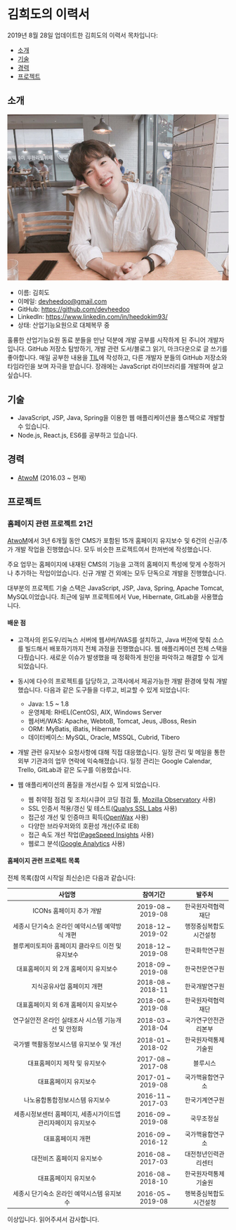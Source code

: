 # 김희도의 이력서

2019년 8월 28일 업데이트한 김희도의 이력서 목차입니다:

- [소개](#소개)
- [기술](#기술)
- [경력](#경력)
- [프로젝트](#프로젝트)

## 소개

![Heedo Kim](./images/heedo-01.jpeg)

- 이름: 김희도
- 이메일: devheedoo@gmail.com
- GitHub: https://github.com/devheedoo
- LinkedIn: https://www.linkedin.com/in/heedokim93/
- 상태: 산업기능요원으로 대체복무 중

훌륭한 산업기능요원 동료 분들을 만난 덕분에 개발 공부를 시작하게 된 주니어 개발자입니다. GitHub 저장소 탐방하기, 개발 관련 도서/블로그 읽기, 마크다운으로 글 쓰기를 좋아합니다. 매일 공부한 내용을 [TIL](https://github.com/devheedoo/TIL)에 작성하고, 다른 개발자 분들의 GitHub 저장소와 타임라인을 보며 자극을 받습니다. 장래에는 JavaScript 라이브러리를 개발하며 살고 싶습니다.

## 기술

- JavaScript, JSP, Java, Spring을 이용한 웹 애플리케이션을 풀스택으로 개발할 수 있습니다.
- Node.js, React.js, ES6를 공부하고 있습니다.

## 경력

- [AtwoM](http://www.a2m.co.kr/) (2016.03 ~ 현재)

## 프로젝트

### 홈페이지 관련 프로젝트 21건

[AtwoM](http://www.a2m.co.kr/)에서 3년 6개월 동안 CMS가 포함된 15개 홈페이지 유지보수 및 6건의 신규/추가 개발 작업을 진행했습니다. 모두 비슷한 프로젝트여서 한꺼번에 작성했습니다.

주요 업무는 홈페이지에 내재된 CMS의 기능을 고객의 홈페이지 특성에 맞게 수정하거나 추가하는 작업이었습니다. 신규 개발 건 외에는 모두 단독으로 개발을 진행했습니다.

대부분의 프로젝트 기술 스택은 JavaScript, JSP, Java, Spring, Apache Tomcat, MySQL이었습니다. 최근에 일부 프로젝트에서 Vue, Hibernate, GitLab을 사용했습니다.

#### 배운 점

- 고객사의 윈도우/리눅스 서버에 웹서버/WAS를 설치하고, Java 버전에 맞춰 소스를 빌드해서 배포하기까지 전체 과정을 진행했습니다. 웹 애플리케이션 전체 스택을 다뤘습니다. 새로운 이슈가 발생했을 때 정확하게 원인을 파악하고 해결할 수 있게 되었습니다.

- 동시에 다수의 프로젝트를 담당하고, 고객사에서 제공가능한 개발 환경에 맞춰 개발했습니다. 다음과 같은 도구들을 다루고, 비교할 수 있게 되었습니다:
  - Java: 1.5 ~ 1.8
  - 운영체제: RHEL(CentOS), AIX, Windows Server
  - 웹서버/WAS: Apache, WebtoB, Tomcat, Jeus, JBoss, Resin
  - ORM: MyBatis, iBatis, Hibernate
  - 데이터베이스: MySQL, Oracle, MSSQL, Cubrid, Tibero

- 개발 관련 유지보수 요청사항에 대해 직접 대응했습니다. 일정 관리 및 메일을 통한 외부 기관과의 업무 연락에 익숙해졌습니다. 일정 관리는 Google Calendar, Trello, GitLab과 같은 도구를 이용했습니다.

- 웹 애플리케이션의 품질을 개선시킬 수 있게 되었습니다.
  - 웹 취약점 점검 및 조치(시큐어 코딩 점검 툴, [Mozilla Observatory](https://observatory.mozilla.org/) 사용)
  - SSL 인증서 적용/갱신 및 테스트([Qualys SSL Labs](https://www.ssllabs.com/) 사용)
  - 접근성 개선 및 인증마크 획득([OpenWax](https://chrome.google.com/webstore/detail/openwax/bfahpbmaknaeohgdklfbobogpdngngoe?hl=ko) 사용)
  - 다양한 브라우저와의 호환성 개선(주로 IE8)
  - 접근 속도 개선 작업([PageSpeed Insights](https://developers.google.com/speed/pagespeed/insights/?hl=ko) 사용)
  - 웹로그 분석([Google Analytics](https://analytics.google.com/) 사용)

#### 홈페이지 관련 프로젝트 목록

전체 목록(참여 시작일 최신순)은 다음과 같습니다:

|                            사업명                            |     참여기간      |         발주처         |
| :----------------------------------------------------------: | :---------------: | :--------------------: |
|                   ICONs 홈페이지 추가 개발                   | 2019-08 ~ 2019-08 |   한국원자력협력재단   |
|       세종시 단기숙소 온라인 예약시스템 예약방식 개편        | 2018-12 ~ 2019-02 | 행정중심복합도시건설청 |
|      블루케미토피아 홈페이지 클라우드 이전 및 유지보수       | 2018-12 ~ 2019-08 |     한국화학연구원     |
|            대표홈페이지 외 2개 홈페이지 유지보수             | 2018-09 ~ 2019-08 |     한국천문연구원     |
|                  지식공유사업 홈페이지 개편                  | 2018-08 ~ 2018-11 |     한국개발연구원     |
|            대표홈페이지 외 6개 홈페이지 유지보수             | 2018-06 ~ 2019-08 |   한국원자력협력재단   |
|     연구실안전 온라인 실태조사 시스템 기능개선 및 안정화     | 2018-03 ~ 2018-04 |  국가연구안전관리본부  |
|           국가별 핵활동정보시스템 유지보수 및 개선           | 2018-01 ~ 2018-02 |  한국원자력통제기술원  |
|                대표홈페이지 제작 및 유지보수                 | 2017-08 ~ 2017-08 |        블루시스        |
|                    대표홈페이지 유지보수                     | 2017-01 ~ 2019-08 |    국가핵융합연구소    |
|               나노융합통합정보시스템 유지보수                | 2016-11 ~ 2017-03 |     한국기계연구원     |
| 세종시정보센터 홈페이지, 세종시가이드앱 관리자페이지 유지보수 | 2016-09 ~ 2019-08 |       국무조정실       |
|                      대표홈페이지 개편                       | 2016-09 ~ 2016-12 |    국가핵융합연구소    |
|                  대전비즈 홈페이지 유지보수                  | 2016-08 ~ 2017-03 |  대전청년인력관리센터  |
|                    대표홈페이지 유지보수                     | 2016-08 ~ 2018-10 |  한국원자력통제기술원  |
|          세종시 단기숙소 온라인 예약시스템 유지보수          | 2016-05 ~ 2019-08 | 행복중심복합도시건설청 |

이상입니다. 읽어주셔서 감사합니다.
